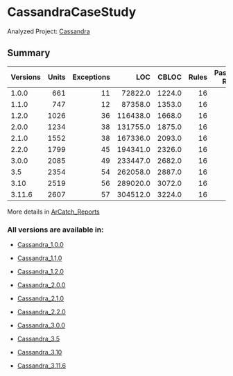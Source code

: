 # CassandraCaseStudy

Analyzed Project: [Cassandra](https://github.com/apache/cassandra)

## Summary

Versions  | Units   | Exceptions| LOC     | CBLOC   | Rules    | Passing Rules
--------- | ------: | ------:   | ------: | ------: | ------:  | ------:
1.0.0     | 661     | 11        |72822.0  | 1224.0  | 16       | 12
1.1.0     | 747     | 12        |87358.0  | 1353.0  | 16       | 12
1.2.0     | 1026    | 36        |116438.0 | 1668.0  | 16       | 12
2.0.0     | 1234    | 38        |131755.0 | 1875.0  | 16       | 12
2.1.0     | 1552    | 38        |167336.0 | 2093.0  | 16       | 12
2.2.0     | 1799    | 45        |194341.0 | 2326.0  | 16       | 12
3.0.0     | 2085    | 49        |233447.0 | 2682.0  | 16       | 12
3.5       | 2354    | 54        |262058.0 | 2887.0  | 16       | 12
3.10      | 2519    | 56        |289020.0 | 3072.0  | 16       | 12
3.11.6    | 2607    | 57        |304512.0 | 3224.0  | 16       | 12

More details in [ArCatch_Reports](https://github.com/juarezmeneses/CassandraCaseStudy/tree/master/arcatchreports)

### All versions are available in:

* [Cassandra_1.0.0](https://github.com/apache/cassandra/releases/tag/cassandra-1.0.0)

* [Cassandra_1.1.0](https://github.com/apache/cassandra/releases/tag/cassandra-1.1.0)

* [Cassandra_1.2.0](https://github.com/apache/cassandra/releases/tag/cassandra-1.2.0)

* [Cassandra_2.0.0](https://github.com/apache/cassandra/releases/tag/cassandra-2.0.0)

* [Cassandra_2.1.0](https://github.com/apache/cassandra/releases/tag/cassandra-2.1.0)

* [Cassandra_2.2.0](https://github.com/apache/cassandra/releases/tag/cassandra-2.2.0)

* [Cassandra_3.0.0](https://github.com/apache/cassandra/releases/tag/cassandra-3.0.0)

* [Cassandra_3.5](https://github.com/apache/cassandra/releases/tag/cassandra-3.5)

* [Cassandra_3.10](https://github.com/apache/cassandra/releases/tag/cassandra-3.10)

* [Cassandra_3.11.6](https://github.com/apache/cassandra/releases/tag/cassandra-3.11.6)

